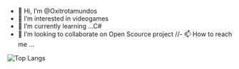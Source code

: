 - 👋 Hi, I’m @Oxitrotamundos
- 👀 I’m interested in videogames
- 🌱 I’m currently learning ...C#
- 💞️ I’m looking to collaborate on Open Scource project
//- 📫 How to reach me ...

![Top Langs](https://github-readme-stats.vercel.app/api/top-langs/?username=Oxitrotamundos)
